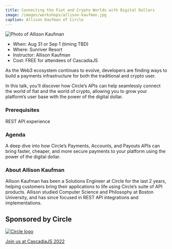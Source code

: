 ```yaml
---
title: Connecting the Fiat and Crypto Worlds with Digital Dollars
image: /images/workshops/allison-kaufman.jpg
caption: Allison Kaufman of Circle
---
```

<div class="person"><div class="person-photo"><img src="/images/workshops/allison-kaufman.jpg" alt="Photo of Allison Kaufman"/></div></div>

* When: Aug 31 or Sep 1 (timing TBD)
* Where: Sunriver Resort
* Instructor: Allison Kaufman
* Cost: FREE for attendees of CascadiaJS

As the Web3 ecosystem continues to evolve, developers are finding ways to build a payments infrastructure for both the traditional and crypto user.

In this talk, you’ll discover how Circle’s APIs can help seamlessly connect the world of fiat and the world of crypto, allowing you to grow your platform’s user base with the power of the digital dollar.

### Prerequisites

REST API experience

### Agenda

A deep dive into how Circle’s Payments, Accounts, and Payouts APIs can bring faster, cheaper, and more secure payments to your platform using the power of the digital dollar.

### About Allison Kaufman

Allison Kaufman has been a Solutions Engineer at Circle for the last 2 years, helping customers bring their applications to life using Circle’s suite of API products. Allison studied Computer Science and Philosophy at Boston University, and has since focused in REST API integrations and implementations.

## Sponsored by Circle

[![Circle logo](/images/sponsors/circle.png)](/sponsors/circle)

<div class="cta"><a href="/tickets">Join us at CascadiaJS 2022</a></div>
